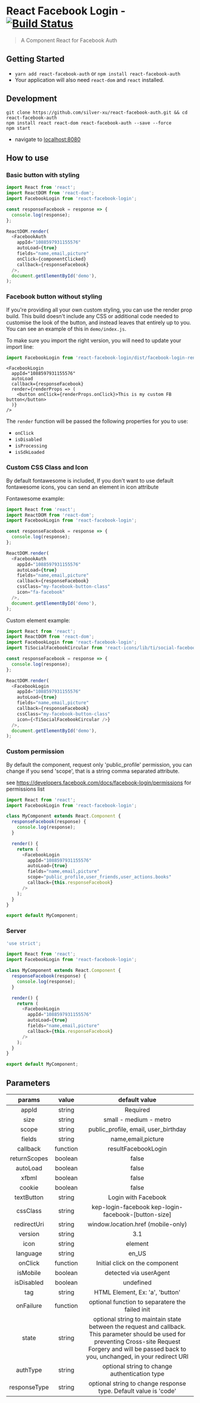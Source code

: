# React Facebook Login - [![Build Status](https://travis-ci.org/keppelen/react-facebook-login.svg?branch=master)](https://travis-ci.org/keppelen/react-facebook-login)

> A Component React for Facebook Auth

## Getting Started

- `yarn add react-facebook-auth` or `npm install react-facebook-auth`
- Your application will also need `react-dom` and `react` installed.

## Development

```shell
git clone https://github.com/silver-xu/react-facebook-auth.git && cd react-facebook-auth
npm install react react-dom react-facebook-auth --save --force
npm start
```

- navigate to [localhost:8080](http://localhost:8080)

## How to use

### Basic button with styling

```js
import React from 'react';
import ReactDOM from 'react-dom';
import FacebookLogin from 'react-facebook-login';

const responseFacebook = response => {
  console.log(response);
};

ReactDOM.render(
  <FacebookAuth
    appId="1088597931155576"
    autoLoad={true}
    fields="name,email,picture"
    onClick={componentClicked}
    callback={responseFacebook}
  />,
  document.getElementById('demo'),
);
```

### Facebook button without styling

If you're providing all your own custom styling, you can use the render prop build. This build doesn't include any CSS or additional code needed to customise the look of the button, and instead leaves that entirely up to you. You can see an example of this in `demo/index.js`.

To make sure you import the right version, you will need to update your import line:

```js
import FacebookLogin from 'react-facebook-login/dist/facebook-login-render-props';
```

```
<FacebookLogin
  appId="1088597931155576"
  autoLoad
  callback={responseFacebook}
  render={renderProps => (
    <button onClick={renderProps.onClick}>This is my custom FB button</button>
  )}
/>
```

The `render` function will be passed the following properties for you to use:

- `onClick`
- `isDisabled`
- `isProcessing`
- `isSdkLoaded`

### Custom CSS Class and Icon

By default fontawesome is included, If you don't want to use default fontawesome icons, you can send an element in icon attribute

Fontawesome example:

```js
import React from 'react';
import ReactDOM from 'react-dom';
import FacebookLogin from 'react-facebook-login';

const responseFacebook = response => {
  console.log(response);
};

ReactDOM.render(
  <FacebookAuth
    appId="1088597931155576"
    autoLoad={true}
    fields="name,email,picture"
    callback={responseFacebook}
    cssClass="my-facebook-button-class"
    icon="fa-facebook"
  />,
  document.getElementById('demo'),
);
```

Custom element example:

```js
import React from 'react';
import ReactDOM from 'react-dom';
import FacebookLogin from 'react-facebook-login';
import TiSocialFacebookCircular from 'react-icons/lib/ti/social-facebook-circular';

const responseFacebook = response => {
  console.log(response);
};

ReactDOM.render(
  <FacebookLogin
    appId="1088597931155576"
    autoLoad={true}
    fields="name,email,picture"
    callback={responseFacebook}
    cssClass="my-facebook-button-class"
    icon={<TiSocialFacebookCircular />}
  />,
  document.getElementById('demo'),
);
```

### Custom permission

By default the component, request only 'public_profile' permission, you can change if you send 'scope', that is a string comma separated attribute.

see https://developers.facebook.com/docs/facebook-login/permissions for permissions list

```js
import React from 'react';
import FacebookLogin from 'react-facebook-login';

class MyComponent extends React.Component {
  responseFacebook(response) {
    console.log(response);
  }

  render() {
    return (
      <FacebookLogin
        appId="1088597931155576"
        autoLoad={true}
        fields="name,email,picture"
        scope="public_profile,user_friends,user_actions.books"
        callback={this.responseFacebook}
      />
    );
  }
}

export default MyComponent;
```

### Server

```js
'use strict';

import React from 'react';
import FacebookLogin from 'react-facebook-login';

class MyComponent extends React.Component {
  responseFacebook(response) {
    console.log(response);
  }

  render() {
    return (
      <FacebookLogin
        appId="1088597931155576"
        autoLoad={true}
        fields="name,email,picture"
        callback={this.responseFacebook}
      />
    );
  }
}

export default MyComponent;
```

## Parameters

|    params    |  value   |                                                                                                default value                                                                                                |
| :----------: | :------: | :---------------------------------------------------------------------------------------------------------------------------------------------------------------------------------------------------------: |
|    appId     |  string  |                                                                                                  Required                                                                                                   |
|     size     |  string  |                                                                                           small - medium - metro                                                                                            |
|    scope     |  string  |                                                                                    public_profile, email, user_birthday                                                                                     |
|    fields    |  string  |                                                                                             name,email,picture                                                                                              |
|   callback   | function |                                                                                             resultFacebookLogin                                                                                             |
| returnScopes | boolean  |                                                                                                    false                                                                                                    |
|   autoLoad   | boolean  |                                                                                                    false                                                                                                    |
|    xfbml     | boolean  |                                                                                                    false                                                                                                    |
|    cookie    | boolean  |                                                                                                    false                                                                                                    |
|  textButton  |  string  |                                                                                             Login with Facebook                                                                                             |
|   cssClass   |  string  |                                                                             kep-login-facebook kep-login-facebook-[button-size]                                                                             |
| redirectUri  |  string  |                                                                                     window.location.href (mobile-only)                                                                                      |
|   version    |  string  |                                                                                                     3.1                                                                                                     |
|     icon     |  string  |                                                                                                   element                                                                                                   | none |
|   language   |  string  |                                                                                                    en_US                                                                                                    |
|   onClick    | function |                                                                                       Initial click on the component                                                                                        |
|   isMobile   | boolean  |                                                                                           detected via userAgent                                                                                            |
|  isDisabled  | boolean  |                                                                                                  undefined                                                                                                  |
|     tag      |  string  |                                                                                       HTML Element, Ex: 'a', 'button'                                                                                       |
|  onFailure   | function |                                                                               optional function to separatere the failed init                                                                               |
|    state     |  string  | optional string to maintain state between the request and callback. This parameter should be used for preventing Cross-site Request Forgery and will be passed back to you, unchanged, in your redirect URI |
|   authType   |  string  |                                                                                optional string to change authentication type                                                                                |
| responseType |  string  |                                                                      optional string to change response type. Default value is 'code'                                                                       |
